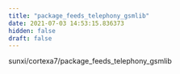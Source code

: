 ```yaml
---
title: "package_feeds_telephony_gsmlib"
date: 2021-07-03 14:53:15.836373
hidden: false
draft: false
---
```


sunxi/cortexa7/package_feeds_telephony_gsmlib

